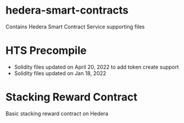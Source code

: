 # hedera-smart-contracts
Contains Hedera Smart Contract Service supporting files

# HTS Precompile

- Solidity files updated on April 20, 2022 to add token create support
- Solidity files updated on Jan 18, 2022

# Stacking Reward Contract
Basic stacking reward contract on Hedera
